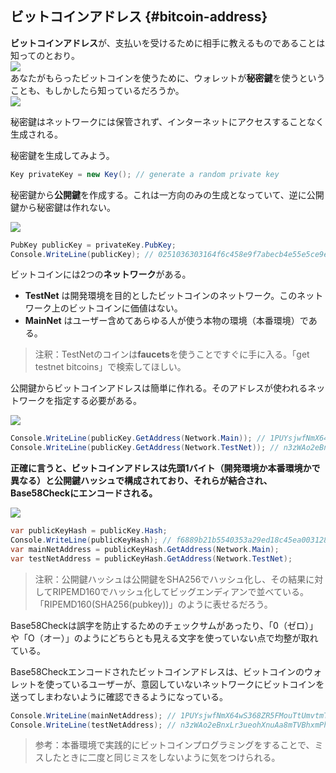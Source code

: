 ## ビットコインアドレス {#bitcoin-address}

**ビットコインアドレス**が、支払いを受けるために相手に教えるものであることは知ってのとおり。  
![](../assets/BitcoinAddress.png)  
あなたがもらったビットコインを使うために、ウォレットが**秘密鍵**を使うということも、もしかしたら知っているだろうか。  
![](../assets/PrivateKey.png)

秘密鍵はネットワークには保管されず、インターネットにアクセスすることなく生成される。

秘密鍵を生成してみよう。

```cs
Key privateKey = new Key(); // generate a random private key
```

秘密鍵から**公開鍵**を作成する。これは一方向のみの生成となっていて、逆に公開鍵から秘密鍵は作れない。

![](../assets/PrivKeyPubKey.png)

```cs
PubKey publicKey = privateKey.PubKey;
Console.WriteLine(publicKey); // 0251036303164f6c458e9f7abecb4e55e5ce9ec2b2f1d06d633c9653a07976560c
```

ビットコインには2つの**ネットワーク**がある。

* **TestNet** は開発環境を目的としたビットコインのネットワーク。このネットワーク上のビットコインに価値はない。
* **MainNet** はユーザー含めてあらゆる人が使う本物の環境（本番環境）である。

> 注釈：TestNetのコインは**faucets**を使うことですぐに手に入る。「get testnet bitcoins」で検索してほしい。

公開鍵からビットコインアドレスは簡単に作れる。そのアドレスが使われるネットワークを指定する必要がある。

![](../assets/PubKeyToAddr.png)

```cs
Console.WriteLine(publicKey.GetAddress(Network.Main)); // 1PUYsjwfNmX64wS368ZR5FMouTtUmvtmTY
Console.WriteLine(publicKey.GetAddress(Network.TestNet)); // n3zWAo2eBnxLr3ueohXnuAa8mTVBhxmPhq
```

**正確に言うと、ビットコインアドレスは先頭1バイト（開発環境か本番環境かで異なる）と公開鍵ハッシュで構成されており、それらが結合され、Base58Checkにエンコードされる。**

![](../assets/PubKeyHashToBitcoinAddress.png)

```cs
var publicKeyHash = publicKey.Hash;
Console.WriteLine(publicKeyHash); // f6889b21b5540353a29ed18c45ea0031280c42cf
var mainNetAddress = publicKeyHash.GetAddress(Network.Main);
var testNetAddress = publicKeyHash.GetAddress(Network.TestNet);
```

> 注釈：公開鍵ハッシュは公開鍵をSHA256でハッシュ化し、その結果に対してRIPEMD160でハッシュ化してビッグエンディアンで並べている。「RIPEMD160\(SHA256\(pubkey\)\)」のように表せるだろう。

Base58Checkは誤字を防止するためのチェックサムがあったり、「0（ゼロ）」や「O（オー）」のようにどちらとも見える文字を使っていない点で均整が取れている。

Base58Checkエンコードされたビットコインアドレスは、ビットコインのウォレットを使っているユーザーが、意図していないネットワークにビットコインを送ってしまわないように確認できるようになっている。

```cs
Console.WriteLine(mainNetAddress); // 1PUYsjwfNmX64wS368ZR5FMouTtUmvtmTY
Console.WriteLine(testNetAddress); // n3zWAo2eBnxLr3ueohXnuAa8mTVBhxmPhq
```

> 参考：本番環境で実践的にビットコインプログラミングをすることで、ミスしたときに二度と同じミスをしないように気をつけられる。



